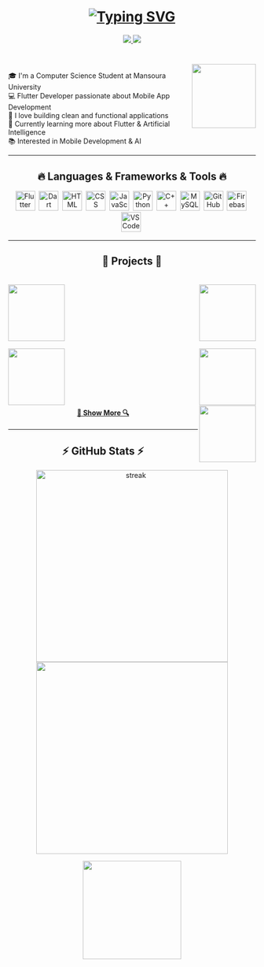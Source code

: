 <h1 align="center">
<a href="https://git.io/typing-svg">
 <img src="https://readme-typing-svg.herokuapp.com/?font=Fira+Code&size=27&pause=1000&color=F7006E&background=CBFF4C00&center=true&vCenter=true&width=440&lines=Hi%2C+There!+%F0%9F%91%8B;This+is+Mohraeel+George....;Nice+to+meet+you+%F0%9F%A5%B0" alt="Typing SVG" />
</a>

<h5 align="center">
  <a href="https://www.linkedin.com/in/mohraeel-george-418519302" target="_blank">
    <img src="https://img.shields.io/badge/LinkedIn-0077B5?style=flat&logo=linkedin&logoColor=white"/>
  </a>
  <a href="mailto:mohraeelgeorge10@gmail.com">
    <img src="https://img.shields.io/badge/Gmail-D14836?style=flat&logo=gmail&logoColor=white"/>
  </a>
</h5>

<br>
<img align='right' src="https://media.giphy.com/media/M9gbBd9nbDrOTu1Mqx/giphy.gif" width="130">

<p align="left">
  🎓 I'm a Computer Science Student at Mansoura University <br>
  💻 Flutter Developer passionate about Mobile App Development <br>
  🚀 I love building clean and functional applications <br>
  🌱 Currently learning more about Flutter & Artificial Intelligence <br>
  📚 Interested in Mobile Development & AI <br>
</p>

<hr>

<h2 align="center">🔥 Languages & Frameworks & Tools 🔥</h2>
<p align="center">
  <img src="https://cdn.jsdelivr.net/gh/devicons/devicon/icons/flutter/flutter-original.svg" title="Flutter" alt="Flutter" width="40" height="40"/>&nbsp;
  <img src="https://cdn.jsdelivr.net/gh/devicons/devicon/icons/dart/dart-original.svg" title="Dart" alt="Dart" width="40" height="40"/>&nbsp;
  <img src="https://cdn.jsdelivr.net/gh/devicons/devicon/icons/html5/html5-original.svg" title="HTML5" alt="HTML" width="40" height="40"/>&nbsp;
  <img src="https://cdn.jsdelivr.net/gh/devicons/devicon/icons/css3/css3-original.svg" title="CSS3" alt="CSS" width="40" height="40"/>&nbsp;
  <img src="https://cdn.jsdelivr.net/gh/devicons/devicon/icons/javascript/javascript-original.svg" title="JavaScript" alt="JavaScript" width="40" height="40"/>&nbsp;
  <img src="https://cdn.jsdelivr.net/gh/devicons/devicon/icons/python/python-original.svg" title="Python" alt="Python" width="40" height="40"/>&nbsp;
  <img src="https://cdn.jsdelivr.net/gh/devicons/devicon/icons/cplusplus/cplusplus-original.svg" title="C++" alt="C++" width="40" height="40"/>&nbsp;
  <img src="https://cdn.jsdelivr.net/gh/devicons/devicon/icons/mysql/mysql-original.svg" title="MySQL" alt="MySQL" width="40" height="40"/>&nbsp;
  <img src="https://cdn.jsdelivr.net/gh/devicons/devicon/icons/github/github-original.svg" title="GitHub" alt="GitHub" width="40" height="40"/>&nbsp;
  <img src="https://cdn.jsdelivr.net/gh/devicons/devicon/icons/firebase/firebase-plain.svg" title="Firebase" alt="Firebase" width="40" height="40"/>&nbsp;
  <img src="https://cdn.jsdelivr.net/gh/devicons/devicon/icons/vscode/vscode-original.svg" title="VS Code" alt="VS Code" width="40" height="40"/>&nbsp;
</p>



<hr>


<h2 align="center">📱 Projects 📱</h2>
<br>

<div width="100%" align="center">
  <a align="right" href="https://github.com/mohrageorge10/bmi_calculator/tree/master" title="BMI Calculator">
    <img align="right" height="115" src="https://github-readme-stats.vercel.app/api/pin/?username=mohraeel&repo=login-app&theme=react&border_color=61dafb&border_radius=10">
  </a>
  <a align="left" href="https://github.com/mohraeel/xo-game" title="XO Game">
    <img align="left" height="115" src="https://github-readme-stats.vercel.app/api/pin/?username=mohraeel&repo=xo-game&theme=react&border_color=61dafb&border_radius=10">
  </a>
</div>

<br/><br/><br/><br/><br/><br/>

<div width="100%" align="center">
  <a align="right" href="https://github.com/mohraeel/linear-system-solver" title="Linear System Solver">
    <img align="right" height="115" src="https://github-readme-stats.vercel.app/api/pin/?username=mohraeel&repo=linear-system-solver&theme=react&border_color=61dafb&border_radius=10">
  </a>
  <a align="left" href="https://github.com/mohraeel/todo-app" title="To-Do List App">
    <img align="left" height="115" src="https://github-readme-stats.vercel.app/api/pin/?username=mohraeel&repo=todo-app&theme=react&border_color=61dafb&border_radius=10">
  </a>
</div>

<br/><br/><br/><br/><br/><br/>

<div width="100%" align="center">
  <a align="right" href="https://github.com/mohrageorge10/bmi_calculator" title="BMI Calculator">
    <img align="right" height="115" src="https://github-readme-stats.vercel.app/api/pin/?username=mohrageorge10&repo=bmi_calculator&theme=react&border_color=61dafb&border_radius=10">
  </a>
  <!-- هنا ممكن تحطي مشروع جديد ناحية الشمال -->
</div>

<h4 align="center">
  <a href="https://github.com/mohraeel?tab=repositories" title="Show Repositories">🔎 Show More 🔍</a>
</h4>

<hr>

<h2 align="center">⚡ GitHub Stats ⚡</h2>
<p align="center">
  <img width="390" src="https://streak-stats.demolab.com/?user=mohraeel&theme=react&border=61dafb&hide_border=true" alt="streak"/>
  <img width="390" src="https://github-readme-stats.vercel.app/api?username=mohraeel&show_icons=true&theme=react&border_color=61dafb&hide_border=true" />
</p>

<p align="center">
  <img height="200" src="https://github-readme-stats.vercel.app/api/top-langs/?username=mohraeel&layout=compact&theme=react&border_color=61dafb&hide_border=true" />
</p>
